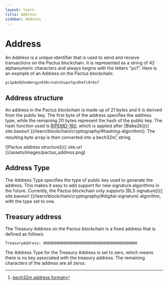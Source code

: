 ```yaml
---
layout: learn
title: Address
sidebar: Address
---
```


# Address

An Address is a unique identifier that is used to send and receive transactions on the Pactus blockchain.
It is represented as a string of 42 alphanumeric characters and always begins with the letters "pc1".
Here is an example of an Address on the Pactus blockchain:

```text
pc1p4e92hx0erqyx939crndvthvpn7qcdhefc9r6s7
```

## Address structure

An address in the Pactus blockchain is made up of 21 bytes and it is derived from the public key.
The first byte of the address specifies the address type,
while the remaining 20 bytes represent the hash of the public key.
The hash function used is [RIPEMD-160](https://en.wikipedia.org/wiki/RIPEMD#RIPEMD-160_hashes),
which is applied after [Blake2b]({{ site.baseurl }}/learn/blockchain/cryptography/#hashing-algorithm)):
The resulting byte array is then converted into a bech32m[^first] string.

![Pactus address structure]({{ site.url }}/assets/images/pactus_address.png)

## Address Type

The Address Type specifies the type of public key used to generate the address.
This makes it easy to add support for new signature algorithms in the future.
Currently, the Pactus blockchain only supports
[BLS signature]({{ site.baseurl }}/learn/blockchain/cryptography/#digital-signature)
algorithm, with the type set to one.

## Treasury address

The Treasury Address on the Pactus blockchain is a fixed address that is defined as follows:

```text
TreasuryAddress: 000000000000000000000000000000000000000000
```

The Address Type for the Treasury Address is set to zero, which
means there is no key associated with the treasury address.
The remaining characters of the address are all zeros.

[^first]: [bech32m address format](https://github.com/bitcoin/bips/blob/master/bip-0350.mediawiki)
